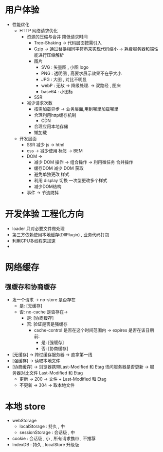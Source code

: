 # 用户体验
- 性能优化
  - HTTP 网络请求优化
    - 资源的压缩与合并 降低请求时间
      - Tree-Shaking -> 代码层面按需引入
      - Gzip -> 通过替换相同字符串来实现代码缩小 -> 耗费服务器和端性能进行压缩解析 
      - 图片 
        - SVG : 矢量图 , 小图 logo
        - PNG : 透明图 , 高要求展示效果不在乎大小
        - JPG : 大图 , 对比不明显
        - webP : 无敌  -> 降级处理. -> 双路经 , 图床
        - base64 : 小图标
      - SSR
    - 减少请求次数
      - 按需加载异步  -> 业务层面,用到哪里加载哪里
      - 合理利用http缓存机制
        - CDN
      - 合理应用本地存储
      - 懒加载
  - 开发层面
    - SSR  减少 js -> html
    - css -> 减少使用 标签 -> BEM
    - DOM -> 
      - 减少 DOM 操作 -> 组合操作  -> 利用微任务 合并操作
      - 缓存DOM 减少 DOM 获取
      - 避免单独更改 样式
      - 利用 display 切换 一次型更改多个样式
      - 减少DOM结构
    - 事件 -> 节流防抖
      
# 开发体验 工程化方向
- loader 只对必要文件做处理 
- 第三方依赖使用本地缓存(DllPlugin) , 业务代码打包
- 利用CPU多线程来加速 
- 

# 网络缓存
## 强缓存和协商缓存
- 发一个请求 -> no-store 是否存在
  - 是: [无缓存]
  - 否: no-cache 是否存在->
    - 是: [协商缓存]
    - 否: 验证是否是强缓存
      - cache-control 是否在这个时间范围内 -> expires 是否在该日期前:
        - 是: [强缓存]
        - 否: [协商缓存]
- [无缓存] -> 跨过缓存服务器 -> 直拿第一线
- [强缓存] -> 读取本地文件
- [协商缓存] -> 浏览器携带Last-Modified 和 Etag 讯问服务器是否更新 -> 服务器对比文件 Last-Modified 和 Etag
  - 更新 -> 200 -> 文件 + Last-Modified 和 Etag
  - 不更新 -> 304 -> 取本地文件 
# 本地 store
- webStorage
  - localStorage : 持久 , 中  
  - sessionStorage : 会话级 , 中
- cookie : 会话级 , 小 , 所有请求携带 , 不推荐
- IndexDB : 持久 , localStore 升级版
